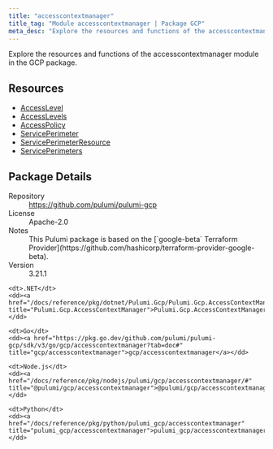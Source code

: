 ```yaml
---
title: "accesscontextmanager"
title_tag: "Module accesscontextmanager | Package GCP"
meta_desc: "Explore the resources and functions of the accesscontextmanager module in the GCP package."
---
```


<!-- WARNING: this file was generated by Pulumi Docs Generator. -->
<!-- Do not edit by hand unless you're certain you know what you are doing! -->

Explore the resources and functions of the accesscontextmanager module in the GCP package.

<h2 id="resources">Resources</h2>
<ul class="api">
    <li><a href="accesslevel" title="AccessLevel"><span class="symbol resource"></span>AccessLevel</a></li>
    <li><a href="accesslevels" title="AccessLevels"><span class="symbol resource"></span>AccessLevels</a></li>
    <li><a href="accesspolicy" title="AccessPolicy"><span class="symbol resource"></span>AccessPolicy</a></li>
    <li><a href="serviceperimeter" title="ServicePerimeter"><span class="symbol resource"></span>ServicePerimeter</a></li>
    <li><a href="serviceperimeterresource" title="ServicePerimeterResource"><span class="symbol resource"></span>ServicePerimeterResource</a></li>
    <li><a href="serviceperimeters" title="ServicePerimeters"><span class="symbol resource"></span>ServicePerimeters</a></li>
</ul>

<h2 id="package-details">Package Details</h2>
<dl class="package-details">
	<dt>Repository</dt>
	<dd><a href="https://github.com/pulumi/pulumi-gcp">https://github.com/pulumi/pulumi-gcp</a></dd>
	<dt>License</dt>
	<dd>Apache-2.0</dd>
	<dt>Notes</dt>
	<dd>This Pulumi package is based on the [`google-beta` Terraform Provider](https://github.com/hashicorp/terraform-provider-google-beta).</dd>
	<dt>Version</dt>
	<dd>3.21.1</dd>
</dl>



<dl class="tabular">

    <dt>.NET</dt>
    <dd><a href="/docs/reference/pkg/dotnet/Pulumi.Gcp/Pulumi.Gcp.AccessContextManager.html" title="Pulumi.Gcp.AccessContextManager">Pulumi.Gcp.AccessContextManager</a></dd>

    <dt>Go</dt>
    <dd><a href="https://pkg.go.dev/github.com/pulumi/pulumi-gcp/sdk/v3/go/gcp/accesscontextmanager?tab=doc#" title="gcp/accesscontextmanager">gcp/accesscontextmanager</a></dd>

    <dt>Node.js</dt>
    <dd><a href="/docs/reference/pkg/nodejs/pulumi/gcp/accesscontextmanager/#" title="@pulumi/gcp/accesscontextmanager">@pulumi/gcp/accesscontextmanager</a></dd>

    <dt>Python</dt>
    <dd><a href="/docs/reference/pkg/python/pulumi_gcp/accesscontextmanager" title="pulumi_gcp/accesscontextmanager">pulumi_gcp/accesscontextmanager</a></dd>

</dl>


